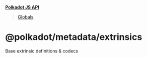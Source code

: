 **[Polkadot JS API](README.md)**

> [Globals](globals.md)

# @polkadot/metadata/extrinsics

Base extrinsic definitions & codecs
